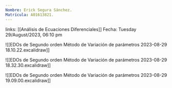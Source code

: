 ```yaml
---
Nombre: Erick Segura Sánchez.
Matrícula: A01613821.
---
```

links: [[Análisis de Ecuaciones Diferenciales]]
Fecha: Tuesday 29/August/2023, 06:10 pm

![[EDOs de Segundo orden Método de Variación de parámetros 2023-08-29 18.10.22.excalidraw]]

![[EDOs de Segundo orden Método de Variación de parámetros 2023-08-29 18.32.30.excalidraw]]

![[EDOs de Segundo orden Método de Variación de parámetros 2023-08-29 19.09.00.excalidraw]]